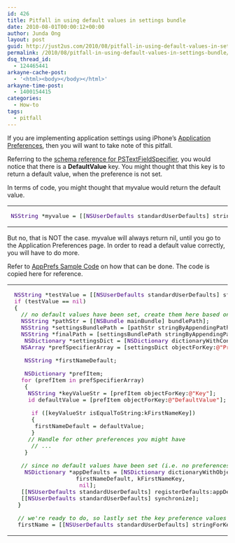 ```yaml
---
id: 426
title: Pitfall in using default values in settings bundle
date: 2010-08-01T00:00:12+00:00
author: Junda Ong
layout: post
guid: http://just2us.com/2010/08/pitfall-in-using-default-values-in-settings-bundle/
permalink: /2010/08/pitfall-in-using-default-values-in-settings-bundle/
dsq_thread_id:
  - 124465441
arkayne-cache-post:
  - '<html><body></body></html>'
arkayne-time-post:
  - 1400154415
categories:
  - How-to
tags:
  - pitfall
---
```

If you are implementing application settings using iPhone’s <a href="http://developer.apple.com/iphone/library/documentation/iphone/conceptual/iphoneosprogrammingguide/Preferences/Preferences.html" onclick="__gaTracker('send', 'event', 'outbound-article', 'http://developer.apple.com/iphone/library/documentation/iphone/conceptual/iphoneosprogrammingguide/Preferences/Preferences.html', 'Application Preferences');">Application Preferences</a>, then you will want to take note of this pitfall.

Referring to the <a href="http://developer.apple.com/iphone/library/documentation/PreferenceSettings/Conceptual/SettingsApplicationSchemaReference/Articles/PSTextFieldSpecifier.html#//apple_ref/doc/uid/TP40007011-SW1" onclick="__gaTracker('send', 'event', 'outbound-article', 'http://developer.apple.com/iphone/library/documentation/PreferenceSettings/Conceptual/SettingsApplicationSchemaReference/Articles/PSTextFieldSpecifier.html#//apple_ref/doc/uid/TP40007011-SW1', 'schema reference for PSTextFieldSpecifier');">schema reference for PSTextFieldSpecifier</a>, you would notice that there is a **DefaultValue** key. You might thought that this key is to return a default value, when the preference is not set.

In terms of code, you might thought that myvalue would return the default value.</p> 

<div class="wp_syntax">
  <table>
    <tr>
      <td class="code">
        <pre class="objc" style="font-family:monospace;"><span style="color: #400080;">NSString</span> <span style="color: #002200;">*</span>myvalue <span style="color: #002200;">=</span> <span style="color: #002200;">&#91;</span><span style="color: #002200;">&#91;</span><span style="color: #400080;">NSUserDefaults</span> standardUserDefaults<span style="color: #002200;">&#93;</span> stringForKey<span style="color: #002200;">:</span><span style="color: #bf1d1a;">@</span><span style="color: #bf1d1a;">"mykey"</span><span style="color: #002200;">&#93;</span></pre>
      </td>
    </tr>
  </table>
</div></p> 

But no, that is NOT the case. myvalue will always return nil, until you go to the Application Preferences page. In order to read a default value correctly, you will have to do more.

Refer to <a href="http://developer.apple.com/iphone/library/samplecode/AppPrefs/Introduction/Intro.html" onclick="__gaTracker('send', 'event', 'outbound-article', 'http://developer.apple.com/iphone/library/samplecode/AppPrefs/Introduction/Intro.html', 'AppPrefs Sample Code');">AppPrefs Sample Code</a> on how that can be done. The code is copied here for reference.

<div class="wp_syntax">
  <table>
    <tr>
      <td class="code">
        <pre class="objc" style="font-family:monospace;"> <span style="color: #400080;">NSString</span> <span style="color: #002200;">*</span>testValue <span style="color: #002200;">=</span> <span style="color: #002200;">&#91;</span><span style="color: #002200;">&#91;</span><span style="color: #400080;">NSUserDefaults</span> standardUserDefaults<span style="color: #002200;">&#93;</span> stringForKey<span style="color: #002200;">:</span>kFirstNameKey<span style="color: #002200;">&#93;</span>;
 <span style="color: #a61390;">if</span> <span style="color: #002200;">&#40;</span>testValue <span style="color: #002200;">==</span> <span style="color: #a61390;">nil</span><span style="color: #002200;">&#41;</span>
 <span style="color: #002200;">&#123;</span>
   <span style="color: #11740a; font-style: italic;">// no default values have been set, create them here based on what's in our Settings bundle info</span>
   <span style="color: #400080;">NSString</span> <span style="color: #002200;">*</span>pathStr <span style="color: #002200;">=</span> <span style="color: #002200;">&#91;</span><span style="color: #002200;">&#91;</span><span style="color: #400080;">NSBundle</span> mainBundle<span style="color: #002200;">&#93;</span> bundlePath<span style="color: #002200;">&#93;</span>;
   <span style="color: #400080;">NSString</span> <span style="color: #002200;">*</span>settingsBundlePath <span style="color: #002200;">=</span> <span style="color: #002200;">&#91;</span>pathStr stringByAppendingPathComponent<span style="color: #002200;">:</span><span style="color: #bf1d1a;">@</span><span style="color: #bf1d1a;">"Settings.bundle"</span><span style="color: #002200;">&#93;</span>;
   <span style="color: #400080;">NSString</span> <span style="color: #002200;">*</span>finalPath <span style="color: #002200;">=</span> <span style="color: #002200;">&#91;</span>settingsBundlePath stringByAppendingPathComponent<span style="color: #002200;">:</span><span style="color: #bf1d1a;">@</span><span style="color: #bf1d1a;">"Root.plist"</span><span style="color: #002200;">&#93;</span>;
    <span style="color: #400080;">NSDictionary</span> <span style="color: #002200;">*</span>settingsDict <span style="color: #002200;">=</span> <span style="color: #002200;">&#91;</span><span style="color: #400080;">NSDictionary</span> dictionaryWithContentsOfFile<span style="color: #002200;">:</span>finalPath<span style="color: #002200;">&#93;</span>;
   <span style="color: #400080;">NSArray</span> <span style="color: #002200;">*</span>prefSpecifierArray <span style="color: #002200;">=</span> <span style="color: #002200;">&#91;</span>settingsDict objectForKey<span style="color: #002200;">:</span><span style="color: #bf1d1a;">@</span><span style="color: #bf1d1a;">"PreferenceSpecifiers"</span><span style="color: #002200;">&#93;</span>;
&nbsp;
    <span style="color: #400080;">NSString</span> <span style="color: #002200;">*</span>firstNameDefault;
&nbsp;
    <span style="color: #400080;">NSDictionary</span> <span style="color: #002200;">*</span>prefItem;
   <span style="color: #a61390;">for</span> <span style="color: #002200;">&#40;</span>prefItem <span style="color: #a61390;">in</span> prefSpecifierArray<span style="color: #002200;">&#41;</span>
    <span style="color: #002200;">&#123;</span>
     <span style="color: #400080;">NSString</span> <span style="color: #002200;">*</span>keyValueStr <span style="color: #002200;">=</span> <span style="color: #002200;">&#91;</span>prefItem objectForKey<span style="color: #002200;">:</span><span style="color: #bf1d1a;">@</span><span style="color: #bf1d1a;">"Key"</span><span style="color: #002200;">&#93;</span>;
     <span style="color: #a61390;">id</span> defaultValue <span style="color: #002200;">=</span> <span style="color: #002200;">&#91;</span>prefItem objectForKey<span style="color: #002200;">:</span><span style="color: #bf1d1a;">@</span><span style="color: #bf1d1a;">"DefaultValue"</span><span style="color: #002200;">&#93;</span>;
&nbsp;
      <span style="color: #a61390;">if</span> <span style="color: #002200;">&#40;</span><span style="color: #002200;">&#91;</span>keyValueStr isEqualToString<span style="color: #002200;">:</span>kFirstNameKey<span style="color: #002200;">&#93;</span><span style="color: #002200;">&#41;</span>
      <span style="color: #002200;">&#123;</span>
       firstNameDefault <span style="color: #002200;">=</span> defaultValue;
      <span style="color: #002200;">&#125;</span>
     <span style="color: #11740a; font-style: italic;">// Handle for other preferences you might have</span>
      <span style="color: #11740a; font-style: italic;">// ...</span>
    <span style="color: #002200;">&#125;</span>
&nbsp;
   <span style="color: #11740a; font-style: italic;">// since no default values have been set (i.e. no preferences file created), create it here   </span>
    <span style="color: #400080;">NSDictionary</span> <span style="color: #002200;">*</span>appDefaults <span style="color: #002200;">=</span> <span style="color: #002200;">&#91;</span><span style="color: #400080;">NSDictionary</span> dictionaryWithObjectsAndKeys<span style="color: #002200;">:</span>
                   firstNameDefault, kFirstNameKey,
                    <span style="color: #a61390;">nil</span><span style="color: #002200;">&#93;</span>;
   <span style="color: #002200;">&#91;</span><span style="color: #002200;">&#91;</span><span style="color: #400080;">NSUserDefaults</span> standardUserDefaults<span style="color: #002200;">&#93;</span> registerDefaults<span style="color: #002200;">:</span>appDefaults<span style="color: #002200;">&#93;</span>;
   <span style="color: #002200;">&#91;</span><span style="color: #002200;">&#91;</span><span style="color: #400080;">NSUserDefaults</span> standardUserDefaults<span style="color: #002200;">&#93;</span> synchronize<span style="color: #002200;">&#93;</span>;
  <span style="color: #002200;">&#125;</span>
&nbsp;
  <span style="color: #11740a; font-style: italic;">// we're ready to do, so lastly set the key preference values</span>
  firstName <span style="color: #002200;">=</span> <span style="color: #002200;">&#91;</span><span style="color: #002200;">&#91;</span><span style="color: #400080;">NSUserDefaults</span> standardUserDefaults<span style="color: #002200;">&#93;</span> stringForKey<span style="color: #002200;">:</span>kFirstNameKey<span style="color: #002200;">&#93;</span>;</pre>
      </td>
    </tr>
  </table>
</div>

<div style="font-size:0px;height:0px;line-height:0px;margin:0;padding:0;clear:both">
</div>